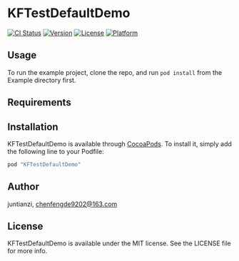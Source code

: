 # KFTestDefaultDemo

[![CI Status](http://img.shields.io/travis/juntianzi/KFTestDefaultDemo.svg?style=flat)](https://travis-ci.org/juntianzi/KFTestDefaultDemo)
[![Version](https://img.shields.io/cocoapods/v/KFTestDefaultDemo.svg?style=flat)](http://cocoapods.org/pods/KFTestDefaultDemo)
[![License](https://img.shields.io/cocoapods/l/KFTestDefaultDemo.svg?style=flat)](http://cocoapods.org/pods/KFTestDefaultDemo)
[![Platform](https://img.shields.io/cocoapods/p/KFTestDefaultDemo.svg?style=flat)](http://cocoapods.org/pods/KFTestDefaultDemo)

## Usage

To run the example project, clone the repo, and run `pod install` from the Example directory first.

## Requirements

## Installation

KFTestDefaultDemo is available through [CocoaPods](http://cocoapods.org). To install
it, simply add the following line to your Podfile:

```ruby
pod "KFTestDefaultDemo"
```

## Author

juntianzi, chenfengde9202@163.com

## License

KFTestDefaultDemo is available under the MIT license. See the LICENSE file for more info.
